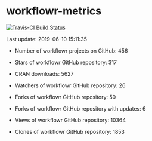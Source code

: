 
<!-- README.md is generated from README.Rmd. Please edit that file -->
workflowr-metrics
=================

[![Travis-CI Build Status](https://travis-ci.org/workflowr/workflowr-metrics.svg?branch=master)](https://travis-ci.org/workflowr/workflowr-metrics)

Last update: 2019-06-10 15:11:35

-   Number of workflowr projects on GitHub: 456

-   Stars of workflowr GitHub repository: 317

-   CRAN downloads: 5627

-   Watchers of workflowr GitHub repository: 26

-   Forks of workflowr GitHub repository: 50

-   Forks of workflowr GitHub repository with updates: 6

-   Views of workflowr GitHub repository: 10364

-   Clones of workflowr GitHub repository: 1853
